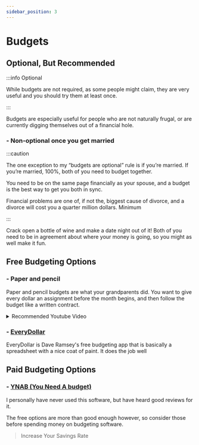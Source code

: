 ```yaml
---
sidebar_position: 3
---
```


# Budgets

## Optional, But Recommended

:::info Optional

While budgets are not required, as some people might claim, they are very useful and you should try them at least once.

:::

Budgets are especially useful for people who are not naturally frugal, or are currently digging themselves out of a financial hole. 

### - Non-optional once you get married

:::caution

The one exception to my “budgets are optional” rule is if you’re married. If you’re married, 100%, both of you need to budget together. 

You need to be on the same page financially as your spouse, and a budget is the best way to get you both in sync.

Financial problems are one of, if not the, biggest cause of divorce, and a divorce will cost you a quarter million dollars. Minimum 

:::

Crack open a bottle of wine and make a date night out of it! Both of you need to be in agreement about where your money is going, so you might as well make it fun.

## Free Budgeting Options

### - Paper and pencil

Paper and pencil budgets are what your grandparents did. You want to give every dollar an assignment before the month begins, and then follow the budget like a written contract. 

<details>
  <summary>Recommended Youtube Video</summary>
  <div>
    <iframe width="600" height="333" src="https://www.youtube.com/embed/7lHNMGoACdQ" title="YouTube video player" frameborder="0" allow="accelerometer; autoplay; clipboard-write; encrypted-media; gyroscope; picture-in-picture" allowfullscreen></iframe>
  </div>
</details>

### - [EveryDollar](https://www.ramseysolutions.com/ramseyplus/everydollar)

EveryDollar is Dave Ramsey's free budgeting app that is basically a spreadsheet with a nice coat of paint. It does the job well

## Paid Budgeting Options

### - [YNAB (You Need A budget)](https://www.youneedabudget.com/) 

I personally have never used this software, but have heard good reviews for it.

The free options are more than good enough however, so consider those before spending money on budgeting software.

>Increase Your Savings Rate